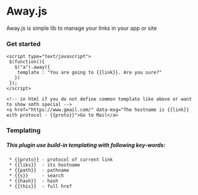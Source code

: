 # Away.js
Away.js is simple lib to manage your links in your app or site

### Get started 

```
<script type="text/javascript"> 
 $(function(){
   $("a").away({
    template : "You are going to {{link}}. Are you sure?"
   })
 });
</script>

<!-- in html if you do not define common template like above or want to show smth special -->
<a href="https://www.gmail.com/" data-msg="The hostname is {{link}} with protocol - {{proto}}">Go to Mail</a>
```
### Templating 
##### This plugin use build-in templating with following key-words:
```
 * {{proto}} - protocol of current link 
 * {{liks}}  - its hostname
 * {{path}}  - pathname 
 * {{s}}     - search
 * {{hash}}  - hash
 * {{this}}  - full href 
 ```
